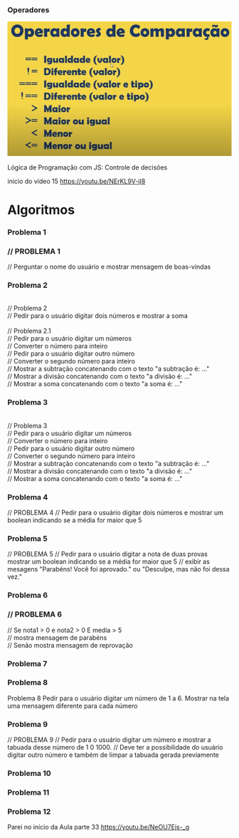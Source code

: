 
### Operadores
![](https://github.com/HeberSilverio/Projeto-JavaScript/blob/main/1-Basico/operadores-comparacao.JPG)


Lógica de Programação com JS: Controle de decisões

inicio do vídeo 15
https://youtu.be/NErKL9V-jI8


# Algoritmos

### Problema 1
   <h3>// PROBLEMA 1</h3>
   <p>
      // Perguntar o nome do usuário e mostrar mensagem de boas-vindas
   </p>

### Problema 2
   <br>// Problema 2
   <br>// Pedir para o usuário digitar dois números e mostrar a soma
   <br>
   <br>// Problema 2.1
   <br>// Pedir para o usuário digitar um números 
   <br>// Converter o número para inteiro
   <br>// Pedir para o usuário digitar outro número
   <br>// Converter o segundo número para inteiro
   <br>// Mostrar a subtração concatenando com o texto "a subtração é: ..."
   <br>// Mostrar a divisão concatenando com o texto "a divisão é: ..."
   <br>// Mostrar a soma concatenando com o texto "a soma é: ..."

### Problema 3
   <br>// Problema 3
   <br>// Pedir para o usuário digitar um números 
   <br>// Converter o número para inteiro
   <br>// Pedir para o usuário digitar outro número
   <br>// Converter o segundo número para inteiro
   <br>// Mostrar a subtração concatenando com o texto "a subtração é: ..."
   <br>// Mostrar a divisão concatenando com o texto "a divisão é: ..."
   <br>// Mostrar a soma concatenando com o texto "a soma é: ..."
   
### Problema 4
// PROBLEMA 4
// Pedir para o usuário digitar dois números e mostrar um boolean indicando se a média for maior que 5

### Problema 5
// PROBLEMA 5
// Pedir para o usuário digitar a nota de duas provas mostrar um boolean indicando se a média for maior que 5
// exibir as mesagens "Parabéns! Você foi aprovado." ou "Desculpe, mas não foi dessa vez."

### Problema 6
   <h3>// PROBLEMA 6</h3>
   <p>
      // Se nota1 > 0 e nota2 > 0 E media > 5<br>
      // mostra mensagem de parabéns<br>
      // Senão mostra mensagem de reprovação
   </p>

### Problema 7


### Problema 8
   Problema 8
   Pedir para o usuário digitar um número de 1 a 6. 
   Mostrar na tela uma mensagem diferente para cada número

### Problema 9
// PROBLEMA 9
// Pedir para o usuário digitar um número e mostrar a tabuada desse número de 1 0 1000.
// Deve ter a possibilidade do usuário digitar outro número e também de limpar a tabuada gerada previamente

### Problema 10
### Problema 11
### Problema 12

Parei no início da Aula parte 33
https://youtu.be/NeOU7Ejs-_g